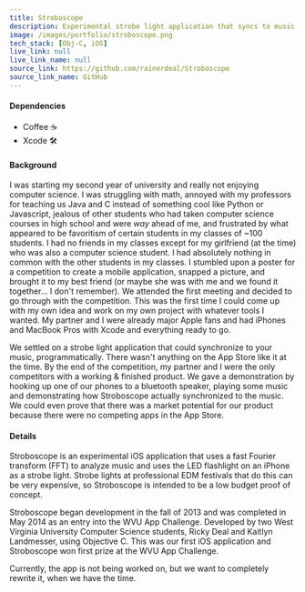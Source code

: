 ```yaml
---
title: Stroboscope
description: Experimental strobe light application that syncs to music playing in the background.
image: /images/portfolio/stroboscope.png
tech_stack: [Obj-C, iOS]
live_link: null
live_link_name: null
source_link: https://github.com/rainerdeal/Stroboscope
source_link_name: GitHub
---
```


#### Dependencies
* Coffee ☕️
* Xcode 🛠

#### Background
I was starting my second year of university and really not enjoying computer science. I was struggling with math, annoyed with my professors for teaching us Java and C instead of something cool like Python or Javascript, jealous of other students who had taken computer science courses in high school and were *way* ahead of me, and frustrated by what appeared to be favoritism of certain students in my classes of ~100 students. I had no friends in my classes except for my girlfriend (at the time) who was also a computer science student. I had absolutely nothing in common with the other students in my classes. I stumbled upon a poster for a competition to create a mobile application, snapped a picture, and brought it to my best friend (or maybe she was with me and we found it together... I don't remember). We attended the first meeting and decided to go through with the competition. This was the first time I could come up with my own idea and work on my own project with whatever tools I wanted. My partner and I were already major Apple fans and had iPhones and MacBook Pros with Xcode and everything ready to go.

We settled on a strobe light application that could synchronize to your music, programmatically. There wasn't anything on the App Store like it at the time. By the end of the competition, my partner and I were the only competitors with a working & finished product. We gave a demonstration by hooking up one of our phones to a bluetooth speaker, playing some music and demonstrating how Stroboscope actually synchronized to the music. We could even prove that there was a market potential for our product because there were no competing apps in the App Store.

#### Details
Stroboscope is an experimental iOS application that uses a fast Fourier transform (FFT) to analyze music
and uses the LED flashlight on an iPhone as a strobe light. Strobe lights at professional EDM festivals that 
do this can be very expensive, so Stroboscope is intended to be a low budget proof of concept.

Stroboscope began development in the fall of 2013 and was completed in May 2014 as an entry into the WVU
App Challenge. Developed by two West Virginia University Computer Science students, Ricky Deal and 
Kaitlyn Landmesser, using Objective C. This was our first iOS application and Stroboscope won first prize
at the WVU App Challenge.

Currently, the app is not being worked on, but we want to completely rewrite it, when we have the time.